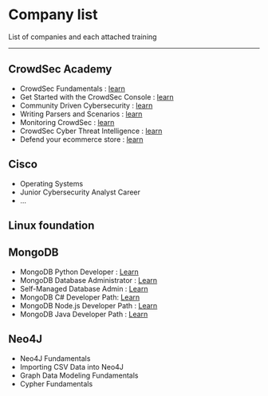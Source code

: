 # Company list

List of companies and each attached training

--- 

## CrowdSec Academy
* CrowdSec Fundamentals : [learn](https://academy.crowdsec.net/course/crowdsec-fundamentals)
* Get Started with the CrowdSec Console : [learn](https://academy.crowdsec.net/course/get-started-with-the-crowdsec-console)
* Community Driven Cybersecurity : [learn](https://academy.crowdsec.net/course/community-driven-cybersecurity)
* Writing Parsers and Scenarios : [learn](https://academy.crowdsec.net/course/writing-parsers-and-scenarios)
* Monitoring CrowdSec : [learn](https://academy.crowdsec.net/course/monitoring-crowdsec)
* CrowdSec Cyber Threat Intelligence : [learn](https://academy.crowdsec.net/course/crowdsec-cyber-threat-intelligence)
* Defend your ecommerce store : [learn](https://academy.crowdsec.net/course/defend-your-ecommerce-store)

## Cisco
* Operating Systems
* Junior Cybersecurity Analyst Career
* ...


## Linux foundation


## MongoDB
* MongoDB Python Developer : [Learn](https://learn.mongodb.com/learning-paths/mongodb-python-developer-path)
* MongoDB Database Administrator : [Learn](https://learn.mongodb.com/learning-paths/mongodb-python-developer-path)
* Self-Managed Database Admin : [Learn](https://learn.mongodb.com/learn/learning-path/mongodb-database-admin-self-managed-path)
* MongoDB C# Developer Path: [Learn](https://learn.mongodb.com/learning-paths/using-mongodb-with-c-sharp)
* MongoDB Node.js Developer Path : [Learn](https://learn.mongodb.com/learning-paths/mongodb-nodejs-developer-path)
* MongoDB Java Developer Path : [Learn](https://learn.mongodb.com/learning-paths/mongodb-java-developer-path)

## Neo4J
* Neo4J Fundamentals
* Importing CSV Data into Neo4J
* Graph Data Modeling Fundamentals
* Cypher Fundamentals
